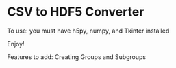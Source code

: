 # CSV to HDF5 Converter
To use: you must have h5py, numpy, and Tkinter installed

Enjoy!

Features to add: Creating Groups and Subgroups
